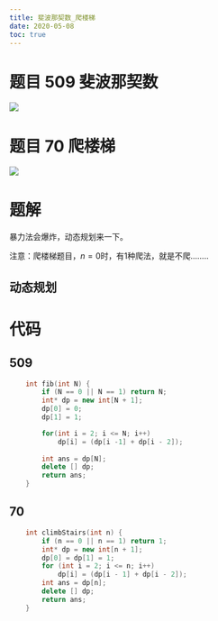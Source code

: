 ```yaml
---
title: 斐波那契数_爬楼梯
date: 2020-05-08
toc: true
---
```

<!--more-->

# 题目 509 斐波那契数

![](https://cdn.jsdelivr.net/gh/cindy1024/ImgBlog/img/20200508215026.png)

# 题目 70 爬楼梯

![](https://cdn.jsdelivr.net/gh/cindy1024/ImgBlog/img/20200508215100.png)

# 题解

暴力法会爆炸，动态规划来一下。

注意：爬楼梯题目，$n=0$时，有1种爬法，就是不爬........

## 动态规划

# 代码 

## 509

```c++
    int fib(int N) {
        if (N == 0 || N == 1) return N;
        int* dp = new int[N + 1];
        dp[0] = 0;
        dp[1] = 1;

        for(int i = 2; i <= N; i++) 
            dp[i] = (dp[i -1] + dp[i - 2]);
            
        int ans = dp[N];
        delete [] dp;
        return ans;
    }
```

## 70

```c++
    int climbStairs(int n) {
        if (n == 0 || n == 1) return 1;
        int* dp = new int[n + 1];
        dp[0] = dp[1] = 1;
        for (int i = 2; i <= n; i++)
            dp[i] = (dp[i - 1] + dp[i - 2]);
        int ans = dp[n];
        delete [] dp;
        return ans;
    }
```

